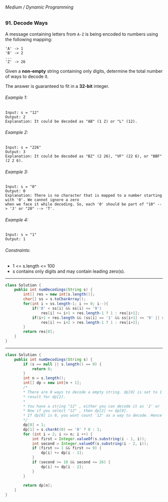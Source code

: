 ###### Medium / Dynamic Programming

### 91. Decode Ways

A message containing letters from `A-Z` is being encoded to numbers using the following mapping:
```
'A' -> 1
'B' -> 2
...
'Z' -> 26
```
Given a **non-empty** string containing only digits, determine the total number of ways to decode it.  

The answer is guaranteed to fit in a **32-bit** integer.  

###### Example 1:
```
Input: s = "12"
Output: 2
Explanation: It could be decoded as "AB" (1 2) or "L" (12).
```

###### Example 2:
```
Input: s = "226"
Output: 3
Explanation: It could be decoded as "BZ" (2 26), "VF" (22 6), or "BBF" (2 2 6).
```

###### Example 3:
```
Input: s = "0"
Output: 0
Explanation: There is no character that is mapped to a number starting with '0'. We cannot ignore a zero 
when we face it while decoding. So, each '0' should be part of "10" --> 'J' or "20" --> 'T'.
```

###### Example 4:
```
Input: s = "1"
Output: 1
```

###### Constraints:
- 1 <= s.length <= 100
- s contains only digits and may contain leading zero(s).

***

```java
class Solution {
    public int numDecodings(String s) {
        int[] res = new int[s.length()];
        char[] ss = s.toCharArray();
        for(int i = ss.length-1; i >= 0; i--){
            if('0' < ss[i] && ss[i] <= '9') 
                res[i] += i+1 > res.length-1 ? 1 : res[i+1];
            if(i+1 < res.length && (ss[i] == '1' && ss[i+1] <= '9' || ss[i] == '2' && ss[i+1] <= '6')) 
                res[i] += i+2 > res.length-1 ? 1 : res[i+2];
        }
        return res[0];
    }
}
```

***

```java
class Solution {
    public int numDecodings(String s) {
        if (s == null || s.length() == 0) {
            return 0;
        }
        int n = s.length();
        int[] dp = new int[n + 1];
        /*
        * There are 0 ways to decode a empty string. dp[0] is set to 1 only to get the 
        * result for dp[2].
        * 
        * You have a string "12" , either you can decode it as '2' or '12'.
        * Now if you select "12" , then dp[2] += dp[0].
        * If dp[0] is 0, you wont count '12' as a way to decode. Hence dp[0] needs to be 1.
        */
        dp[0] = 1;
        dp[1] = s.charAt(0) == '0' ? 0 : 1;
        for (int i = 2; i <= n; i ++) {
            int first = Integer.valueOf(s.substring(i - 1, i));
            int second = Integer.valueOf(s.substring(i - 2, i));
            if (first >= 1 && first <= 9) {
                dp[i] += dp[i - 1];
            }
            if (second >= 10 && second <= 26) {
                dp[i] += dp[i - 2];
            }
        }
        
        return dp[n];
    }
}
```
